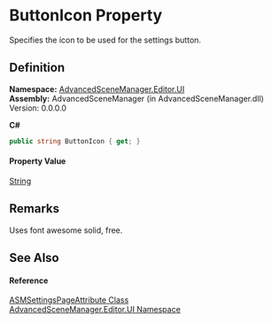 # ButtonIcon Property


Specifies the icon to be used for the settings button.



## Definition
**Namespace:** <a href="N_AdvancedSceneManager_Editor_UI">AdvancedSceneManager.Editor.UI</a>  
**Assembly:** AdvancedSceneManager (in AdvancedSceneManager.dll) Version: 0.0.0.0

**C#**
``` C#
public string ButtonIcon { get; }
```



#### Property Value
<a href="https://learn.microsoft.com/dotnet/api/system.string" target="_blank" rel="noopener noreferrer">String</a>

## Remarks
Uses font awesome solid, free.

## See Also


#### Reference
<a href="T_AdvancedSceneManager_Editor_UI_ASMSettingsPageAttribute">ASMSettingsPageAttribute Class</a>  
<a href="N_AdvancedSceneManager_Editor_UI">AdvancedSceneManager.Editor.UI Namespace</a>  
